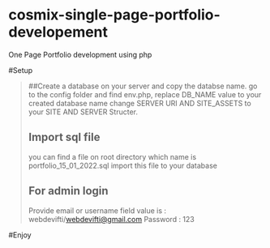 # cosmix-single-page-portfolio-developement
One Page Portfolio development using php

#Setup
> ##Create a database  on your server and copy the databse name. 
  > go to the config folder and find env.php, replace DB_NAME value to your created database name
  > change SERVER URI AND SITE_ASSETS to your SITE AND SERVER Structer.
> ## Import sql file 
> you can find a file on root directory which name is portfolio_15_01_2022.sql
> import this file to your database
> ## For admin login 
> Provide email or username field value is : webdevifti/webdevifti@gmail.com
> Password : 123

#Enjoy
  
